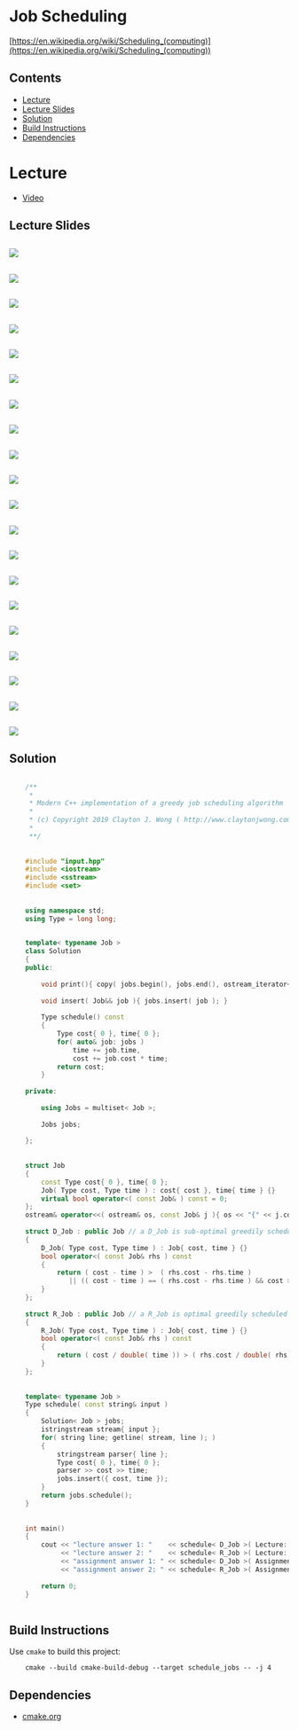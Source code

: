# Job Scheduling
[https://en.wikipedia.org/wiki/Scheduling_(computing)](https://en.wikipedia.org/wiki/Scheduling_(computing))

## Contents
* [Lecture](#lecture)
* [Lecture Slides](#lecture-slides)
* [Solution](#solution)
* [Build Instructions](#build-instructions)
* [Dependencies](#dependencies)

# Lecture
* [Video](https://www.coursera.org/lecture/algorithms-greedy/a-greedy-algorithm-Jo6gK)

## Lecture Slides
![](documentation/job_00.png)
---
![](documentation/job_01.png)
---
![](documentation/job_02.png)
---
![](documentation/job_03.png)
---
![](documentation/job_04.png)
---
![](documentation/job_05.png)
---
![](documentation/job_06.png)
---
![](documentation/job_07.png)
---
![](documentation/job_08.png)
---
![](documentation/job_09.png)
---
![](documentation/job_10.png)
---
![](documentation/job_11.png)
---
![](documentation/job_12.png)
---
![](documentation/job_13.png)
---
![](documentation/job_14.png)
---
![](documentation/job_15.png)
---
![](documentation/job_16.png)
---
![](documentation/job_17.png)
---
![](documentation/job_18.png)
---
![](documentation/job_19.png)
---

## Solution
```cpp

    /**
     *
     * Modern C++ implementation of a greedy job scheduling algorithm
     *
     * (c) Copyright 2019 Clayton J. Wong ( http://www.claytonjwong.com )
     *
     **/
    
    
    #include "input.hpp"
    #include <iostream>
    #include <sstream>
    #include <set>
    
    
    using namespace std;
    using Type = long long;
    

    template< typename Job >
    class Solution
    {
    public:
    
        void print(){ copy( jobs.begin(), jobs.end(), ostream_iterator< Job >( cout, "\n" ) ); }
    
        void insert( Job&& job ){ jobs.insert( job ); }
    
        Type schedule() const
        {
            Type cost{ 0 }, time{ 0 };
            for( auto& job: jobs )
                time += job.time,
                cost += job.cost * time;
            return cost;
        }
    
    private:
    
        using Jobs = multiset< Job >;
    
        Jobs jobs;
    
    };
    
    
    struct Job
    {
        const Type cost{ 0 }, time{ 0 };
        Job( Type cost, Type time ) : cost{ cost }, time{ time } {}
        virtual bool operator<( const Job& ) const = 0;
    };
    ostream& operator<<( ostream& os, const Job& j ){ os << "{" << j.cost << "," << j.time << "}"; return os; }
    
    struct D_Job : public Job // a D_Job is sub-optimal greedily scheduled via the (D)ifference ( cost - time )
    {
        D_Job( Type cost, Type time ) : Job{ cost, time } {}
        bool operator<( const Job& rhs ) const
        {
            return ( cost - time ) >  ( rhs.cost - rhs.time )
               || (( cost - time ) == ( rhs.cost - rhs.time ) && cost > rhs.cost );
        }
    };
    
    struct R_Job : public Job // a R_Job is optimal greedily scheduled via the (R)atio ( cost / time ) ( i.e. cost divided by time )
    {
        R_Job( Type cost, Type time ) : Job{ cost, time } {}
        bool operator<( const Job& rhs ) const
        {
            return ( cost / double( time )) > ( rhs.cost / double( rhs.time ));
        }
    };
    
    
    template< typename Job >
    Type schedule( const string& input )
    {
        Solution< Job > jobs;
        istringstream stream{ input };
        for( string line; getline( stream, line ); )
        {
            stringstream parser{ line };
            Type cost{ 0 }, time{ 0 };
            parser >> cost >> time;
            jobs.insert({ cost, time });
        }
        return jobs.schedule();
    }
    
    
    int main()
    {
        cout << "lecture answer 1: "    << schedule< D_Job >( Lecture::Input )    << " ( sub-optimal )" << endl
             << "lecture answer 2: "    << schedule< R_Job >( Lecture::Input )    << " ( optimal )" << endl << endl
             << "assignment answer 1: " << schedule< D_Job >( Assignment::Input ) << " ( sub-optimal )" << endl
             << "assignment answer 2: " << schedule< R_Job >( Assignment::Input ) << " ( optimal )" << endl;
    
        return 0;
    }
    
```

## Build Instructions
Use ```cmake``` to build this project:

```
    cmake --build cmake-build-debug --target schedule_jobs -- -j 4
```

## Dependencies
* [cmake.org](https://cmake.org)
